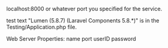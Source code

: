 localhost:8000 or whatever port you specified for the service.

test text "Lumen (5.8.7) (Laravel Components 5.8.*)" is in the Testing/Application.php file.

Web Server Properties:
name
port
userID
password
